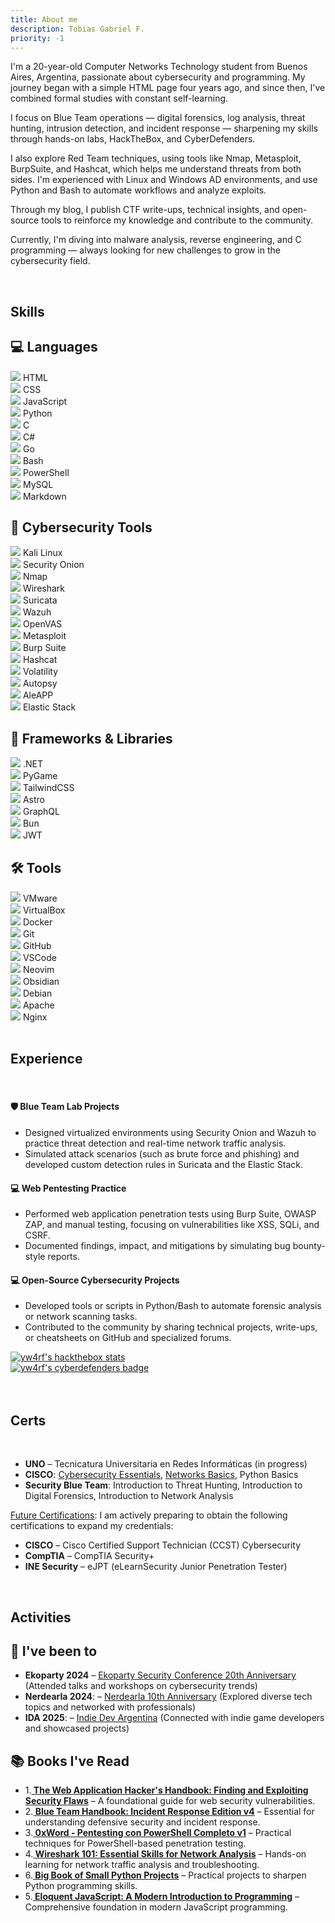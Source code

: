```yaml
---
title: About me
description: Tobias Gabriel F.
priority: -1
---
```



<div class="about-text">
<p class="">
I'm a 20-year-old Computer Networks Technology student from Buenos Aires, Argentina, passionate about cybersecurity and programming. My journey began with a simple HTML page four years ago, and since then, I've combined formal studies with constant self-learning.

I focus on Blue Team operations — digital forensics, log analysis, threat hunting, intrusion detection, and incident response — sharpening my skills through hands-on labs, HackTheBox, and CyberDefenders.

I also explore Red Team techniques, using tools like Nmap, Metasploit, BurpSuite, and Hashcat, which helps me understand threats from both sides. I'm experienced with Linux and Windows AD environments, and use Python and Bash to automate workflows and analyze exploits.

Through my blog, I publish CTF write-ups, technical insights, and open-source tools to reinforce my knowledge and contribute to the community.

Currently, I'm diving into malware analysis, reverse engineering, and C programming — always looking for new challenges to grow in the cybersecurity field.
</p>
</div>

<br>

<h2 class="about-subtitles"> Skills</h2>

<div class="category">
  <h2>💻 Languages</h2>
  <div class="badges">
    <div class="badge"><img src="https://cdn.jsdelivr.net/gh/devicons/devicon/icons/html5/html5-original.svg" /> HTML</div>
    <div class="badge"><img src="https://cdn.jsdelivr.net/gh/devicons/devicon/icons/css3/css3-original.svg"/> CSS</div>
    <div class="badge"><img src="https://cdn.jsdelivr.net/gh/devicons/devicon/icons/javascript/javascript-original.svg"/> JavaScript</div>
    <div class="badge"><img src="https://cdn.jsdelivr.net/gh/devicons/devicon/icons/python/python-original.svg"/> Python</div>
    <div class="badge"><img src="https://cdn.jsdelivr.net/gh/devicons/devicon/icons/c/c-original.svg"/> C</div>
    <div class="badge"><img src="https://cdn.jsdelivr.net/gh/devicons/devicon/icons/csharp/csharp-original.svg"/> C#</div>
    <div class="badge"><img src="https://cdn.jsdelivr.net/gh/devicons/devicon/icons/go/go-original.svg"/> Go</div>
    <div class="badge"><img src="https://cdn.jsdelivr.net/gh/devicons/devicon/icons/bash/bash-original.svg"/> Bash</div>
    <div class="badge"><img src="https://cdn.jsdelivr.net/gh/devicons/devicon/icons/powershell/powershell-original.svg"/> PowerShell</div>
    <div class="badge"><img src="https://cdn.jsdelivr.net/gh/devicons/devicon/icons/mysql/mysql-original.svg"/> MySQL</div>
    <div class="badge"><img src="https://cdn.jsdelivr.net/gh/devicons/devicon/icons/markdown/markdown-original.svg"/> Markdown</div>
  </div>
</div>

<!-- Cybersecurity Tools -->
<div class="category">
  <h2>🔐 Cybersecurity Tools</h2>
  <div class="badges">
    <!-- OS & Suites -->
    <div class="badge"><img src="https://upload.wikimedia.org/wikipedia/commons/2/2b/Kali-dragon-icon.svg" /> Kali Linux</div>
    <div class="badge"><img src="https://upload.wikimedia.org/wikipedia/en/7/7f/Security_Onion_Logo.svg" /> Security Onion</div>
    <div class="badge"><img src="https://www.nosolohacking.info/wp-content/uploads/2020/09/nmap-logo-256x256-1.png" /> Nmap</div>
    <div class="badge"><img src="https://upload.wikimedia.org/wikipedia/commons/c/c6/Wireshark_icon_new.png" /> Wireshark</div>
    <div class="badge"><img src="https://suricata.io/wp-content/uploads/2023/09/Logo-Suricata-vert-whitetype-R.png" /> Suricata</div>
    <div class="badge"><img src="https://encrypted-tbn0.gstatic.com/images?q=tbn:ANd9GcSeWRb8nkIoXAAI-0kL3PucjvciThWbSPV7vQ&s" /> Wazuh</div>
    <div class="badge"><img src="https://miro.medium.com/v2/resize:fit:954/1*ssgbiwYHOi9gIXt9pGCJYw.png" /> OpenVAS</div>
    <div class="badge"><img src="https://img.icons8.com/?size=192&id=PW0ChfedZvTh&format=png" /> Metasploit</div>
    <div class="badge"><img src="https://w7.pngwing.com/pngs/286/446/png-transparent-burp-suite-macos-bigsur-icon-thumbnail.png" /> Burp Suite</div>
    <div class="badge"><img src="https://encrypted-tbn0.gstatic.com/images?q=tbn:ANd9GcRugKVxZtIh1SSbqxVN4jY2cMlGjRyeaxnYtA&s" /> Hashcat</div>
    <div class="badge"><img src="https://volatilityfoundation.org/wp-content/uploads/2023/11/IMG_6307.png?w=144" /> Volatility</div>
    <div class="badge"><img src="https://avatars.githubusercontent.com/u/866922?v=4" /> Autopsy</div>
    <div class="badge"><img src="https://cdn3d.iconscout.com/3d/premium/thumb/android-4437043-3684810.png?f=webp" /> AleAPP</div>
    <div class="badge"><img src="https://cdn.freebiesupply.com/logos/large/2x/elastic-stack-logo-png-transparent.png" /> Elastic Stack</div>
  </div>
</div>

<!-- Frameworks, Libraries and Tools -->
<div class="category">
  <h2>🧩 Frameworks & Libraries</h2>
  <div class="badges">
    <!-- Frameworks & Libraries -->
    <div class="badge"><img src="https://upload.wikimedia.org/wikipedia/commons/7/7d/Microsoft_.NET_logo.svg" /> .NET</div>
    <div class="badge"><img src="https://upload.wikimedia.org/wikipedia/commons/b/be/Pygame_logo.svg" /> PyGame</div>
    <div class="badge"><img src="https://cdn.jsdelivr.net/gh/devicons/devicon@latest/icons/tailwindcss/tailwindcss-original.svg"/> TailwindCSS</div>
    <div class="badge"><img src="https://cdn.jsdelivr.net/gh/devicons/devicon@latest/icons/astro/astro-original.svg" /> Astro</div>
    <div class="badge"><img src="https://cdn.jsdelivr.net/gh/devicons/devicon/icons/graphql/graphql-plain.svg"/> GraphQL</div>
    <div class="badge"><img src="https://cdn.jsdelivr.net/gh/devicons/devicon@latest/icons/bun/bun-original.svg" /> Bun</div>
    <div class="badge"><img src="https://cdn.jsdelivr.net/gh/devicons/devicon@latest/icons/json/json-original.svg" /> JWT</div>
  </div>
</div>
<div class="category">
  <h2>🛠️ Tools</h2>
  <div class="badges">
    <div class="badge"><img src="https://upload.wikimedia.org/wikipedia/commons/5/5a/Vmware_workstation_16_icon.svg" /> VMware</div>
    <div class="badge"><img src="https://upload.wikimedia.org/wikipedia/commons/f/ff/VirtualBox_2024_Logo.svg"/> VirtualBox</div>
    <div class="badge"><img src="https://cdn.jsdelivr.net/gh/devicons/devicon/icons/docker/docker-original.svg"/> Docker</div>
    <div class="badge"><img src="https://cdn.jsdelivr.net/gh/devicons/devicon/icons/git/git-original.svg"/> Git</div>
    <div class="badge"><img src="https://cdn.jsdelivr.net/gh/devicons/devicon/icons/github/github-original.svg"/> GitHub</div>
    <div class="badge"><img src="https://cdn.jsdelivr.net/gh/devicons/devicon/icons/vscode/vscode-original.svg"/> VSCode</div>
    <div class="badge"><img src="https://cdn.jsdelivr.net/gh/devicons/devicon@latest/icons/neovim/neovim-original.svg" /> Neovim</div>
    <div class="badge"><img src="https://upload.wikimedia.org/wikipedia/commons/1/10/2023_Obsidian_logo.svg"/> Obsidian</div>
    <div class="badge"><img src="https://cdn.jsdelivr.net/gh/devicons/devicon/icons/debian/debian-original.svg"/> Debian</div>
    <div class="badge"><img src="https://cdn.jsdelivr.net/gh/devicons/devicon@latest/icons/apache/apache-original.svg" /> Apache</div>
    <div class="badge"><img src="https://cdn.jsdelivr.net/gh/devicons/devicon/icons/nginx/nginx-original.svg"/> Nginx</div>
  </div>
</div>

<br>

<h2 class="about-subtitles"> Experience</h2>

<br>

<div class="timeline">

  <div class="timeline-item">
  <h4>🛡️ Blue Team Lab Projects</h4>
  <ul>
    <li>Designed virtualized environments using Security Onion and Wazuh to practice threat detection and real-time network traffic analysis.</li>
    <li>Simulated attack scenarios (such as brute force and phishing) and developed custom detection rules in Suricata and the Elastic Stack.</li>
  </ul>
</div>

<div class="timeline-item">
  <h4>💻 Web Pentesting Practice</h4>
  <ul>
    <li>Performed web application penetration tests using Burp Suite, OWASP ZAP, and manual testing, focusing on vulnerabilities like XSS, SQLi, and CSRF.</li>
    <li>Documented findings, impact, and mitigations by simulating bug bounty-style reports.</li>
  </ul>
</div>

<div class="timeline-item">
  <h4>💻 Open-Source Cybersecurity Projects</h4>
  <ul>
    <li>Developed tools or scripts in Python/Bash to automate forensic analysis or network scanning tasks.</li>
    <li>Contributed to the community by sharing technical projects, write-ups, or cheatsheets on GitHub and specialized forums.</li>
  </ul>
</div>

<div class="card">
  <div class="targets-container">
  <a href="https://app.hackthebox.com/profile/2035837">
    <div class="badge-link">
      <img src="http://www.hackthebox.eu/badge/image/2035837" alt="yw4rf's hackthebox stats">
    </div>
  </a>

  <a href="https://cyberdefenders.org/p/Yw4rf">
    <div class="badge-link">
      <img src="https://cyberdefenders-storage.s3.me-central-1.amazonaws.com/profile-badges/Yw4rf.png" alt="yw4rf's cyberdefenders badge">
    </div>
  </a>
</div>
</div>

<br>
</div>
<br>

<h2 class="about-subtitles"> Certs</h2>

<br>

<div class="certificacions-container">
<ul>
  <li><strong>UNO</strong> – Tecnicatura Universitaria en Redes Informáticas (in progress)</li>
  <li><strong>CISCO</strong>: <a href="https://www.credly.com/badges/c6e9e606-6ae9-452c-a0cd-fcd75c50e526/public_url" target="_blank">Cybersecurity Essentials</a>, <a href="https://www.credly.com/badges/0f210014-b1bb-4745-8e77-2da568a1ccc9/public_url" target="_blank">Networks Basics</a>, Python Basics</li>
  <li><strong>Security Blue Team</strong>: Introduction to Threat Hunting, Introduction to Digital Forensics, Introduction to Network Analysis</li>
</ul>

<p><u>Future Certifications</u>: I am actively preparing to obtain the following certifications to expand my credentials:</p>

<ul>
  <li><strong>CISCO</strong> – Cisco Certified Support Technician (CCST) Cybersecurity</li>
  <li><strong>CompTIA</strong> – CompTIA Security+</li>
  <li><strong>INE Security</strong> – eJPT (eLearnSecurity Junior Penetration Tester)</li>
</ul>
<br>
 
</div>

<h2 class="about-subtitles"> Activities</h2>

<div class="card"> 
  <div class="category">
    <h2>📍 I've been to</h2>
    <ul>
  <li><strong>Ekoparty 2024</strong> – <a href="https://ekoparty.org/" target="_blank">Ekoparty Security Conference 20th Anniversary</a> (Attended talks and workshops on cybersecurity trends)</li>
  <li><strong>Nerdearla 2024</strong>: – <a href="https://ekoparty.org/" target="_blank">Nerdearla 10th Anniversary</a> (Explored diverse tech topics and networked with professionals)</li>
  <li><strong>IDA 2025</strong>: – <a href="https://indiedevargentina.com/" target="_blank">Indie Dev Argentina</a> (Connected with indie game developers and showcased projects)</li>
</ul>
  </div>
  <div class="category">
    <h2>📚 Books I've Read</h2>
      <ul>
        <li>
          1.<a href="https://www.barnesandnoble.com/w/the-web-application-hackers-handbook-dafydd-stuttard/1112113643" target="_blank"><strong> The Web Application Hacker's Handbook: Finding and Exploiting Security Flaws</strong></a> – A foundational guide for web security vulnerabilities.
        </li>
        <li>
          2.<a href="https://booksrun.com/9781500734756-blue-team-handbook-incident-response-edition-a-condensed-field-guide-for-the-cyber-security-incident-responder" target="_blank"><strong> Blue Team Handbook: Incident Response Edition v4</strong></a> – Essential for understanding defensive security and incident response.
        </li>
        <li>
          3.<a href="https://0xword.com/libros/69-pentesting-con-powershell.html" target="_blank"><strong> 0xWord - Pentesting con PowerShell Completo v1</strong></a> – Practical techniques for PowerShell-based penetration testing.
        </li>
        <li>
          4.<a href="https://www.readings.com.au/product/9781893939752/9781893939752" target="_blank"><strong> Wireshark 101: Essential Skills for Network Analysis</strong></a> – Hands-on learning for network traffic analysis and troubleshooting.
        </li>
        <li>
          6.<a href="https://nostarch.com/big-book-small-python-projects" target="_blank"><strong> Big Book of Small Python Projects</strong></a> – Practical projects to sharpen Python programming skills.
        </li>
        <li>
          5.<a href="https://eloquentjavascript.net/" target="_blank"><strong> Eloquent JavaScript: A Modern Introduction to Programming</strong></a> – Comprehensive foundation in modern JavaScript programming.
        </li>
      </ul>
  </div>

</div>